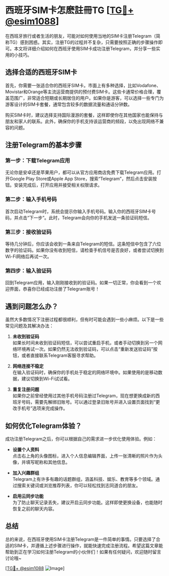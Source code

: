 # 西班牙SIM卡怎麽註冊TG [[TG💪+ @esim1088](https://t.me/s/esim1088)]

在西班牙旅行或者生活的朋友，可能对如何使用当地的SIM卡注册Telegram（简称TG）感到困惑。其实，注册TG的过程并不复杂，只需要按照正确的步骤操作即可。本文将详细介绍如何在西班牙使用SIM卡成功注册Telegram，并分享一些实用的小技巧。

## 选择合适的西班牙SIM卡

首先，你需要一张适合你的西班牙SIM卡。市面上有多种选择，比如Vodafone、Movistar和Orange等主流运营商提供的预付费SIM卡。这些卡通常价格合理，覆盖范围广，非常适合短期或长期居住的用户。如果你是游客，可以选择一些专门为游客设计的SIM卡套餐，通常包含较多的数据流量和通话分钟数。

购买SIM卡时，建议选择支持国际漫游的套餐，这样即使你在其他国家也能保持与朋友和家人的联系。此外，确保你的手机支持该运营商的频段，以免出现网络不兼容的问题。

## 注册Telegram的基本步骤

### 第一步：下载Telegram应用

无论你是安卓还是苹果用户，都可以从官方应用商店免费下载Telegram应用。打开Google Play Store或Apple App Store，搜索“Telegram”，然后点击安装按钮。安装完成后，打开应用并接受相关权限请求。

### 第二步：输入手机号码

首次启动Telegram时，系统会提示你输入手机号码。输入你的西班牙SIM卡号码，并点击“下一步”。此时，Telegram会向你的手机发送一条验证码短信。

### 第三步：接收验证码

等待几分钟后，你应该会收到一条来自Telegram的短信。这条短信中包含了六位数字的验证码。如果你没有收到短信，请检查手机信号是否良好，或者尝试切换到Wi-Fi网络后再试一次。

### 第四步：输入验证码

回到Telegram应用，输入刚刚接收到的验证码。如果一切正常，你会看到一个欢迎界面，恭喜你已经成功注册了Telegram账号！

## 遇到问题怎么办？

虽然大多数情况下注册过程都很顺利，但有时可能会遇到一些小麻烦。以下是一些常见问题及其解决办法：

1. **未收到验证码**  
   如果长时间未收到验证码短信，可以尝试重启手机，或者手动切换到另一个网络环境再试一次。如果仍然无法收到验证码，可以点击“重新发送验证码”按钮，或者直接联系Telegram客服寻求帮助。

2. **网络连接不稳定**  
   在输入验证码时，确保你的手机处于稳定的网络环境中。如果使用的是移动数据，建议切换到Wi-Fi试试看。

3. **重复注册问题**  
   如果你之前曾经使用过其他手机号码注册过Telegram，现在想更换成新的西班牙号码，需要先解绑旧账号。可以通过登录旧账号并进入设置页面找到“更改手机号”选项来完成操作。

## 如何优化Telegram体验？

成功注册Telegram之后，你可以根据自己的需求进一步优化使用体验。例如：

- **设置个人资料**  
  点击右上角的头像图标，进入个人信息编辑界面，上传一张清晰的照片作为头像，并填写昵称和其他信息。

- **加入兴趣群组**  
  Telegram上有许多有趣的话题群组，涵盖科技、娱乐、教育等多个领域。通过搜索关键词或浏览推荐列表，你可以轻松找到志同道合的朋友。

- **启用云同步功能**  
  为了防止聊天记录丢失，建议开启云同步功能。这样即使更换设备，也能随时恢复之前的聊天内容。

## 总结

总的来说，在西班牙使用SIM卡注册Telegram是一件简单的事情。只要选择了合适的SIM卡，并遵循上述步骤进行操作，就能快速完成注册流程。希望这篇文章能帮助到正在学习如何注册Telegram的小伙伴们！如果有任何疑问，欢迎随时留言讨论哦~

[[TG💪+ @esim1088](https://t.me/s/esim1088) ![Image](https://i.postimg.cc/4NQfJmqS/Snipaste-2025-05-13-00-14-12.png)]